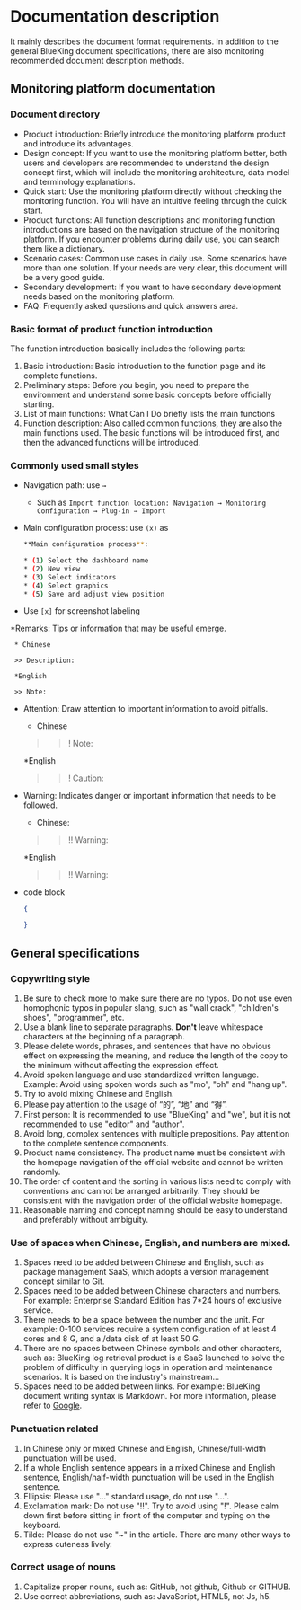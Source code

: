 # Documentation description

It mainly describes the document format requirements. In addition to the general BlueKing document specifications, there are also monitoring recommended document description methods.

## Monitoring platform documentation

### Document directory

* Product introduction: Briefly introduce the monitoring platform product and introduce its advantages.
* Design concept: If you want to use the monitoring platform better, both users and developers are recommended to understand the design concept first, which will include the monitoring architecture, data model and terminology explanations.
* Quick start: Use the monitoring platform directly without checking the monitoring function. You will have an intuitive feeling through the quick start.
* Product functions: All function descriptions and monitoring function introductions are based on the navigation structure of the monitoring platform. If you encounter problems during daily use, you can search them like a dictionary.
* Scenario cases: Common use cases in daily use. Some scenarios have more than one solution. If your needs are very clear, this document will be a very good guide.
* Secondary development: If you want to have secondary development needs based on the monitoring platform.
* FAQ: Frequently asked questions and quick answers area.

### Basic format of product function introduction

The function introduction basically includes the following parts:

1. Basic introduction: Basic introduction to the function page and its complete functions.
2. Preliminary steps: Before you begin, you need to prepare the environment and understand some basic concepts before officially starting.
3. List of main functions: What Can I Do briefly lists the main functions
4. Function description: Also called common functions, they are also the main functions used. The basic functions will be introduced first, and then the advanced functions will be introduced.

### Commonly used small styles

* Navigation path: use `→`
     * Such as `Import function location: Navigation → Monitoring Configuration → Plug-in → Import`
* Main configuration process: use `(x)` as

     ```bash
     **Main configuration process**:

     * (1) Select the dashboard name
     * (2) New view
     * (3) Select indicators
     * (4) Select graphics
     * (5) Save and adjust view position
     ```

* Use `[x]` for screenshot labeling

*Remarks: Tips or information that may be useful emerge.

     * Chinese

     >> Description:

     *English

     >> Note:

* Attention: Draw attention to important information to avoid pitfalls.

     * Chinese

     >> ! Note:

     *English

     >> ! Caution:

* Warning: Indicates danger or important information that needs to be followed.

     * Chinese:

     >>!! Warning:

     *English

     >>!! Warning:

* code block

     ```json
     {

     }
     ```

## General specifications

### Copywriting style

1. Be sure to check more to make sure there are no typos. Do not use even homophonic typos in popular slang, such as "wall crack", "children's shoes", "programmer", etc.
2. Use a blank line to separate paragraphs. **Don't** leave whitespace characters at the beginning of a paragraph.
3. Please delete words, phrases, and sentences that have no obvious effect on expressing the meaning, and reduce the length of the copy to the minimum without affecting the expression effect.
4. Avoid spoken language and use standardized written language. Example: Avoid using spoken words such as "mo", "oh" and "hang up".
5. Try to avoid mixing Chinese and English.
6. Please pay attention to the usage of “的”, “地” and “得”.
7. First person: It is recommended to use "BlueKing" and "we", but it is not recommended to use "editor" and "author".
8. Avoid long, complex sentences with multiple prepositions. Pay attention to the complete sentence components.
9. Product name consistency. The product name must be consistent with the homepage navigation of the official website and cannot be written randomly.
10. The order of content and the sorting in various lists need to comply with conventions and cannot be arranged arbitrarily. They should be consistent with the navigation order of the official website homepage.
11. Reasonable naming and concept naming should be easy to understand and preferably without ambiguity.

### Use of spaces when Chinese, English, and numbers are mixed.

1. Spaces need to be added between Chinese and English, such as package management SaaS, which adopts a version management concept similar to Git.
2. Spaces need to be added between Chinese characters and numbers. For example: Enterprise Standard Edition has 7*24 hours of exclusive service.
3. There needs to be a space between the number and the unit. For example: 0-100 services require a system configuration of at least 4 cores and 8 G, and a /data disk of at least 50 G.
4. There are no spaces between Chinese symbols and other characters, such as: BlueKing log retrieval product is a SaaS launched to solve the problem of difficulty in querying logs in operation and maintenance scenarios. It is based on the industry's mainstream...
5. Spaces need to be added between links. For example: BlueKing document writing syntax is Markdown. For more information, please refer to [Google](.).

### Punctuation related

1. In Chinese only or mixed Chinese and English, Chinese/full-width punctuation will be used.
2. If a whole English sentence appears in a mixed Chinese and English sentence, English/half-width punctuation will be used in the English sentence.
3. Ellipsis: Please use "..." standard usage, do not use "...".
4. Exclamation mark: Do not use "!!". Try to avoid using "!". Please calm down first before sitting in front of the computer and typing on the keyboard.
5. Tilde: Please do not use "~" in the article. There are many other ways to express cuteness lively.

### Correct usage of nouns

1. Capitalize proper nouns, such as: GitHub, not github, Github or GITHUB.
2. Use correct abbreviations, such as: JavaScript, HTML5, not Js, h5.